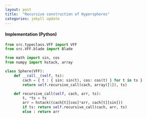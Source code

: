 ```yaml
---
layout: post
title:  "Recursive construction of Hyperspheres"
categories: jekyll update
---
```


<script type="text/javascript"
  src="https://cdnjs.cloudflare.com/ajax/libs/mathjax/2.7.0/MathJax.js?config=TeX-AMS_CHTML">
</script>
<script type="text/x-mathjax-config">
  MathJax.Hub.Config({
    tex2jax: {
      inlineMath: [['$','$'], ['\\(','\\)']],
      processEscapes: true},
      jax: ["input/TeX","input/MathML","input/AsciiMath","output/CommonHTML"],
      extensions: ["tex2jax.js","mml2jax.js","asciimath2jax.js","MathMenu.js","MathZoom.js","AssistiveMML.js", "[Contrib]/a11y/accessibility-menu.js"],
      TeX: {
      extensions: ["AMSmath.js","AMSsymbols.js","noErrors.js","noUndefined.js"],
      equationNumbers: {
      autoNumber: "AMS"
      }
    }
  });
</script>

#### Implementation (Python)
```python
from src.typeclass.VFF import VFF
from src.VFF.blade import Blade

from math import sin, cos
from numpy import hstack, array

class Sphere(VFF):
    def __call__(self, ts):
        cach = { t : { sin: sin(t), cos: cos(t) } for t in ts }
        return self.recursive_call(cach, array([1]), ts)

    def recursive_call(self, cach, arr, ts):
        t, *ts = ts
        arr = hstack((cach[t][cos]*arr, cach[t][sin]))
        if ts: return self.recursive_call(cach, arr, ts)
        else : return arr

```

